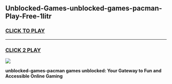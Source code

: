 
## Unblocked-Games-unblocked-games-pacman-Play-Free-1litr
<h3>
<a href="https://premium76.site?title=unblocked-games-pacman&ref=12A">CLICK TO PLAY</a></h3>
<hr>

<h3>
<a href="https://premium76.site?title=unblocked-games-pacman&ref=12A">CLICK 2 PLAY</a>
  
</h3>

<a href="https://premium76.site?title=unblocked-games-pacman&ref=12A"><img src="https://clearcache.store/games.png"></a>


**unblocked-games-pacman games unblocked: Your Gateway to Fun and Accessible Online Gaming**
